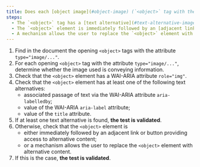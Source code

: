 ```yaml
---
title: Does each [object image](#object-image) (`<object>` tag with the attribute `type="image/..."`) [conveying information](#image-conveying-information) meet one of these conditions?
steps:
  - The `<object>` tag has a [text alternative](#text-alternative-image) and a `role="img"` attribute;
  - The `<object>` element is immediately followed by an [adjacent link or button](#adjacent-link-or-button) giving access to [alternative content](#alternative-content);
  - A mechanism allows the user to replace the `<object>` element with [alternative content](#alternative-content).
---
```


1. Find in the document the opening `<object>` tags with the attribute `type="image/..."`.
2. For each opening `<object>` tag with the attribute `type="image/..."`, determine whether the image used is conveying information.
3. Check that the `<object>` element has a WAI-ARIA attribute `role="img"`.
4. Check that the `<object>` element has at least one of the following text alternatives:
   - associated passage of text via the WAI-ARIA attribute `aria-labelledby`;
   - value of the WAI-ARIA `aria-label` attribute;
   - value of the `title` attribute.
5. If at least one text alternative is found, **the test is validated**.
6. Otherwise, check that the `<object>` element is
   - either immediately followed by an adjacent link or button providing access to alternative content;
   - or a mechanism allows the user to replace the `<object>` element with alternative content.
7. If this is the case, **the test is validated**.
